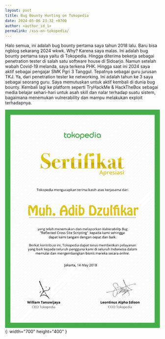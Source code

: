 ```yaml
---
layout: post
title: Bug Bounty Hunting on Tokopedia
date: 2024-05-06 23:32 +0700
author: <author_id_1>
permalink: /xss-on-tokopedia/
---
```


Halo semua, ini adalah bug bounty pertama saya tahun 2018 lalu. Baru bisa ngblog sekarang 2024 wkwk. Why? Karena saya malas. Ini adalah bug bounty pertama saya yaitu di Tokopedia. Hingga diterima bekerja sebagai penetration tester di salah satu software house di Sidoarjo. Namun setelah wabah Covid-19 melanda, saya terkena PHK. Hingga saat ini 2024 saya aktif sebagai pengajar SMK Pgri 3 Tanggul. Tepatnya sebagai guru jurusan TKJ. Ya, dari penetration tester ke networking. Ini adalah tahun ke 3 saya sebagai seorang guru. Saya memutuskan untuk aktif kembali di dunia bug bounty. Kembali lagi ke platform seperti TryHackMe & HackTheBox sebagai media belajar sehari-hari untuk asah skill dan nalar terhadap suatu sistem, bagaimana menemukan vulnerability dan mampu melakukan exploit terhadapnya.

![Sertifikat Tokopedia](/assets/img/cert.jpg){: width="700" height="400" }
